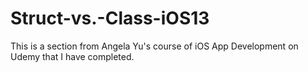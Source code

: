 # Struct-vs.-Class-iOS13
This is a section from Angela Yu's course of iOS App Development on Udemy that I have completed.
